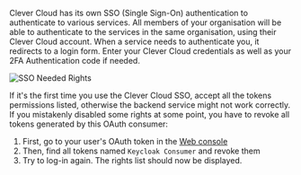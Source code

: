 
Clever Cloud has its own SSO (Single Sign-On) authentication to authenticate to various services. All members of your organisation will be able to authenticate to the services in the same organisation, using their Clever Cloud account. When a service needs to authenticate you, it redirects to a login form. Enter your Clever Cloud credentials as well as your 2FA Authentication code if needed.

![SSO Needed Rights](/images/sso-needed-rights.png)

If it's the first time you use the Clever Cloud SSO, accept all the tokens permissions listed, otherwise the backend service might not work correctly. If you mistakenly disabled some rights at some point, you have to revoke all tokens generated by this OAuth consumer:

1. First, go to your user's OAuth token in the [Web console](https://console.clever-cloud.com/users/me/oauth-tokens)
2. Then, find all tokens named `Keycloak Consumer` and revoke them
3. Try to log-in again. The rights list should now be displayed.
